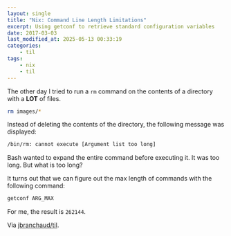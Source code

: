 ```yaml
---
layout: single
title: "Nix: Command Line Length Limitations"
excerpt: Using getconf to retrieve standard configuration variables
date: 2017-03-03
last_modified_at: 2025-05-13 00:33:19
categories:
    - til
tags:
    - nix
    - til
---
```


The other day I tried to run a `rm` command on the contents of a directory
with a **LOT** of files.

```bash
rm images/*
```

Instead of deleting the contents of the directory, the following message was
displayed:

```bash
/bin/rm: cannot execute [Argument list too long]
```

Bash wanted to expand the entire command before executing it. It was too
long. But what is too long?

It turns out that we can figure out the max length of commands with the
following command:

```bash
getconf ARG_MAX
```

For me, the result is `262144`.

Via [jbranchaud/til](https://github.com/jbranchaud/til).
